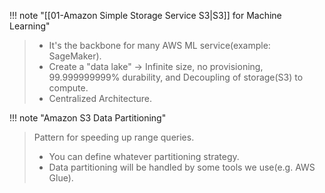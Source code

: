 
!!! note "[[01-Amazon Simple Storage Service S3|S3]] for Machine Learning"
> - It's the backbone for many AWS ML service(example: SageMaker).
> - Create a "data lake" -> Infinite size, no provisioning, 99.999999999% durability, and Decoupling of storage(S3) to compute.
> - Centralized Architecture.


!!! note "Amazon S3 Data Partitioning"
> Pattern for speeding up range queries.
> - You can define whatever partitioning strategy.
> - Data partitioning will be handled by some tools we use(e.g. AWS Glue).
